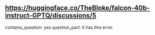 ## https://huggingface.co/TheBloke/falcon-40b-instruct-GPTQ/discussions/5

contains_question: yes
question_part: It has this error.